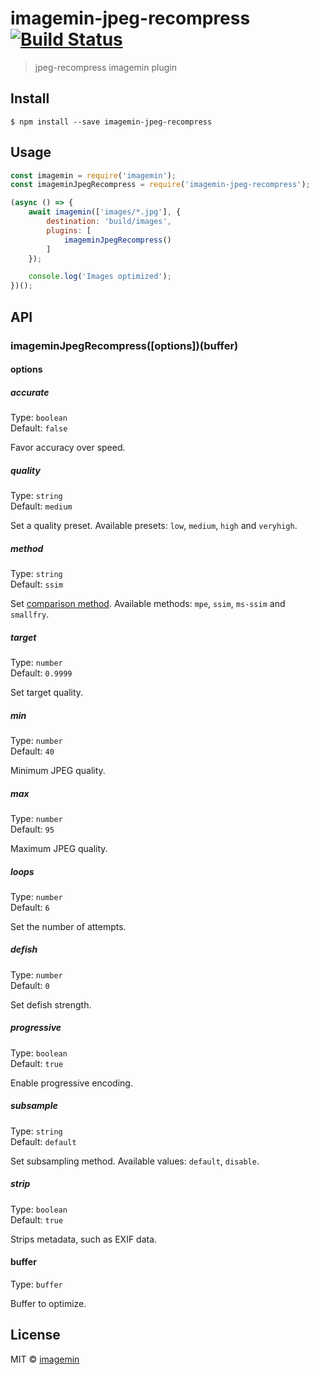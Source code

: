 # imagemin-jpeg-recompress [![Build Status](https://travis-ci.org/imagemin/imagemin-jpeg-recompress.svg?branch=master)](https://travis-ci.org/imagemin/imagemin-jpeg-recompress)

> jpeg-recompress imagemin plugin


## Install

```
$ npm install --save imagemin-jpeg-recompress
```


## Usage

```js
const imagemin = require('imagemin');
const imageminJpegRecompress = require('imagemin-jpeg-recompress');

(async () => {
	await imagemin(['images/*.jpg'], {
		destination: 'build/images',
		plugins: [
			imageminJpegRecompress()
		]
	});

	console.log('Images optimized');
})();
```


## API

### imageminJpegRecompress([options])(buffer)

#### options

##### accurate

Type: `boolean`<br>
Default: `false`

Favor accuracy over speed.

##### quality

Type: `string`<br>
Default: `medium`

Set a quality preset. Available presets: `low`, `medium`, `high` and `veryhigh`.

##### method

Type: `string`<br>
Default: `ssim`

Set [comparison method](https://github.com/danielgtaylor/jpeg-archive#image-comparison-metrics). Available methods: `mpe`, `ssim`, `ms-ssim` and `smallfry`.

##### target

Type: `number`<br>
Default: `0.9999`

Set target quality.

##### min

Type: `number`<br>
Default: `40`

Minimum JPEG quality.

##### max

Type: `number`<br>
Default: `95`

Maximum JPEG quality.

##### loops

Type: `number`<br>
Default: `6`

Set the number of attempts.

##### defish

Type: `number`<br>
Default: `0`

Set defish strength.

##### progressive

Type: `boolean`<br>
Default: `true`

Enable progressive encoding.

##### subsample

Type: `string`<br>
Default: `default`

Set subsampling method. Available values: `default`, `disable`.

##### strip

Type: `boolean`<br>
Default: `true`

Strips metadata, such as EXIF data.

#### buffer

Type: `buffer`

Buffer to optimize.


## License

MIT © [imagemin](https://github.com/imagemin)
